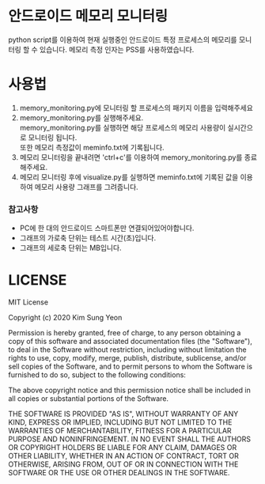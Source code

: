 # 안드로이드 메모리 모니터링
python script를 이용하여 현재 실행중인 안드로이드 특정 프로세스의 메모리를 모니터링 할 수 있습니다.
메모리 측정 인자는 PSS를 사용하였습니다.

# 사용법
1. memory_monitoring.py에 모니터링 할 프로세스의 패키지 이름을 입력해주세요
1. memory_monitoring.py를 실행해주세요.<br> memory_monitoring.py를 실행하면 해당 프로세스의 메모리 사용량이 실시간으로 모니터링 됩니다.<br>또한 메모리 측정값이 meminfo.txt에 기록됩니다.
1. 메모리 모니터링을 끝내려면 'ctrl+c'를 이용하여 memory_monitoring.py를 종료해주세요.
1. 메모리 모니터링 후에 visualize.py를 실행하면 meminfo.txt에 기록된 값을 이용하여 메모리 사용량 그래프를 그려줍니다.

### 참고사항
- PC에 한 대의 안드로이드 스마트폰만 연결되어있어야합니다.
- 그래프의 가로축 단위는 테스트 시간(초)입니다.
- 그래프의 세로축 단위는 MB입니다.


# LICENSE
MIT License

Copyright (c) 2020 Kim Sung Yeon

Permission is hereby granted, free of charge, to any person obtaining a copy
of this software and associated documentation files (the "Software"), to deal
in the Software without restriction, including without limitation the rights
to use, copy, modify, merge, publish, distribute, sublicense, and/or sell
copies of the Software, and to permit persons to whom the Software is
furnished to do so, subject to the following conditions:

The above copyright notice and this permission notice shall be included in all
copies or substantial portions of the Software.

THE SOFTWARE IS PROVIDED "AS IS", WITHOUT WARRANTY OF ANY KIND, EXPRESS OR
IMPLIED, INCLUDING BUT NOT LIMITED TO THE WARRANTIES OF MERCHANTABILITY,
FITNESS FOR A PARTICULAR PURPOSE AND NONINFRINGEMENT. IN NO EVENT SHALL THE
AUTHORS OR COPYRIGHT HOLDERS BE LIABLE FOR ANY CLAIM, DAMAGES OR OTHER
LIABILITY, WHETHER IN AN ACTION OF CONTRACT, TORT OR OTHERWISE, ARISING FROM,
OUT OF OR IN CONNECTION WITH THE SOFTWARE OR THE USE OR OTHER DEALINGS IN THE
SOFTWARE.
